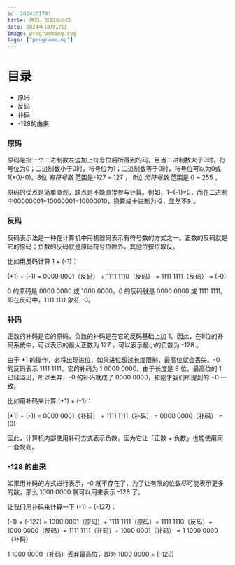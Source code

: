 ```yaml
---
id: 2024101701
title: 原码、反码与补码
date: 2024年10月17日
image: programming.svg
tags: ["programming"]
---
```



# 目录

- 原码
- 反码
- 补码
- -128的由来


### 原码

原码是指一个二进制数左边加上符号位后所得到的码，且当二进制数大于0时，符号位为0；二进制数小于0时，符号位为1；二进制数等于0时，符号位可以为0或1(+0/-0)。8位 *有符号数* 范围是-127 ~ 127 ， 8位 *无符号数* 范围是 0 ~ 255 。

原码的优点是简单直观，缺点是不能直接参与计算。例如，1+(-1)=0，而在二进制中00000001+10000001=10000010，换算成十进制为-2，显然不对。


### 反码

反码表示法是一种在计算机中用机器码表示有符号数的方式之一。正数的反码就是它的原码；负数的反码就是原码符号位除外，其他位按位取反。

比如用反码计算 1 + (-1)：

(+1) + (-1) = 0000 0001（反码） + 1111 1110（反码） = 1111 1111（反码） = (-0)

0 的原码是 0000 0000 或 1000 0000，0 的反码就是 0000 0000 或 1111 1111。即在反码中，1111 1111 象征 -0。


### 补码

正数的补码是它的原码，负数的补码是在它的反码基础上加 1。因此，在8位的补码系统中，可以表示的最大正数为 127 ，可以表示最小的负数为 -128 。

由于 +1 的操作，必将出现进位，如果进位超过长度限制，最高位就会丢失。-0 的反码表示 1111 1111，它的补码为 1 0000 0000。由于长度是 8 位，最高位的 1 已经溢出，所以丢弃，-0 的补码就成了 0000 0000，和刚才我们所提到的 +0 一致。


比如用补码来计算 (+1) + (-1)：

(+1) + (-1) = 0000 0001（补码） + 1111 1111（补码） = 0000 0000（补码） = (0)

因此，计算机内部使用补码方式表示负数，因为它让「正数 + 负数」也能使用同一套规则。


### -128 的由来 

如果用补码的方式进行表示，-0 就不存在了，为了让有限的位数尽可能表示更多的数，那么 1000 0000 就可以用来表示 -128 了。

让我们用补码来计算一下 (-1) + (-127)：

(-1) + (-127) = 1000 0001（原码）+ 1111 1111（原码）= 1111 1110（反码）+ 1000 0000（反码）= 1111 1111（补码）+ 1000 0001（补码） = 1 1000 0000（补码）

1 1000 0000（补码）丢弃最高位，即为 1000 0000 = (-128)
